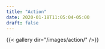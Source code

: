 ```yaml
---
title: "Action"
date: 2020-01-18T11:05:04-05:00
draft: false
---
```


{{< gallery dir="/images/action/" />}}

